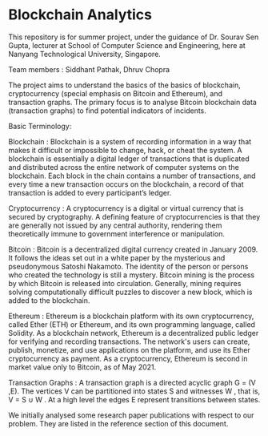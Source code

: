 # Blockchain Analytics

This repository is for summer project, under the guidance of Dr. Sourav Sen Gupta, lecturer at School of Computer Science and Engineering, here at Nanyang Technological University, Singapore.

Team members : Siddhant Pathak, Dhruv Chopra

The project aims to understand the basics of the basics of blockchain, cryptocurrency (special emphasis on Bitcoin and Ethereum), and transaction graphs. The primary focus is to analyse Bitcoin blockchain data (transaction graphs) to find potential indicators of incidents. 

Basic Terminology:

Blockchain : Blockchain is a system of recording information in a way that makes it difficult or impossible to change, hack, or cheat the system. A blockchain is essentially a digital ledger of transactions that is duplicated and distributed across the entire network of computer systems on the blockchain. Each block in the chain contains a number of transactions, and every time a new transaction occurs on the blockchain, a record of that transaction is added to every participant’s ledger. 

Cryptocurrency : A cryptocurrency is a digital or virtual currency that is secured by cryptography. A defining feature of cryptocurrencies is that they are generally not issued by any central authority, rendering them theoretically immune to government interference or manipulation.

Bitcoin : Bitcoin is a decentralized digital currency created in January 2009. It follows the ideas set out in a white paper by the mysterious and pseudonymous Satoshi Nakamoto. The identity of the person or persons who created the technology is still a mystery. Bitcoin mining is the process by which Bitcoin is released into circulation. Generally, mining requires solving computationally difficult puzzles to discover a new block, which is added to the blockchain.

Ethereum : Ethereum is a blockchain platform with its own cryptocurrency, called Ether (ETH) or Ethereum, and its own programming language, called Solidity. As a blockchain network, Ethereum is a decentralized public ledger for verifying and recording transactions. The network's users can create, publish, monetize, and use applications on the platform, and use its Ether cryptocurrency as payment. As a cryptocurrency, Ethereum is second in market value only to Bitcoin, as of May 2021. 

Transaction Graphs : A transaction graph is a directed acyclic graph G = (V ,E). The vertices V can be partitioned into states S and witnesses W , that is, V = S ∪ W . At a high level the edges E represent transitions between states.

We initially analysed some research paper publications with respect to our problem. They are listed in the reference section of this document.
